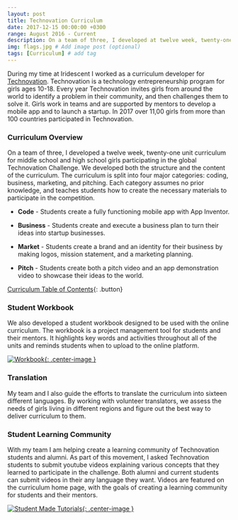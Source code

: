 ```yaml
---
layout: post
title: Technovation Curriculum
date: 2017-12-15 00:00:00 +0300
range: August 2016 - Current
description: On a team of three, I developed at twelve week, twenty-one unit curriculum for middle school and high school girls participating in the global Technovation Challenge. # Add post description (optional)
img: flags.jpg # Add image post (optional)
tags: [Curriculum] # add tag
---
```


During my time at Iridescent I worked as a curriculum developer for [Technovation](http://technovationchallenge.org/). Technovation is a technology entrepreneurship program for girls ages 10-18. Every year Technovation invites girls from around the world to identify a problem in their community, and then challenges them to solve it. Girls work in teams and are supported by mentors to develop a mobile app and to launch a startup. In 2017 over 11,00 girls from more than 100 countries participated in Technovation.


### Curriculum Overview

On a team of three, I developed a twelve week, twenty-one unit curriculum for middle school and high school girls participating in the global Technovation Challenge. We developed both the structure and the content of the curriculum. The curriculum is split into four major categories: coding, business, marketing, and pitching. Each category assumes no prior knowledge, and teaches students how to create the necessary materials to participate in the competition.

* **Code** - Students create a fully functioning mobile app with App Inventor.

* **Business** - Students create and execute a business plan to turn their ideas into startup businesses.

* **Market** - Students create a brand and an identity for their business by making logos, mission statement, and a marketing planning.

* **Pitch** - Students create both a pitch video and an app demonstration video to showcase their ideas to the world.

[Curriculum Table of Contents](http://technovationchallenge.org/curriculum-intro/registered){: .button}

###  Student Workbook

We also developed a student workbook designed to be used with the online curriculum. The workbook is a project management tool for students and their mentors. It highlights key words and activities throughout all of the units and reminds students when to upload to the online platform.

[![Workbook]({{site.baseurl}}/assets/img/technovation-workbook.jpg){: .center-image }](https://docs.google.com/document/d/1GZCx1WmMKrBncFOribsSR8gfStURr8rU5cRFE5Yilbk/edit)


### Translation
My team and I also guide the efforts to translate the curriculum into sixteen different languages. By working with volunteer translators, we assess the needs of girls living in different regions and figure out the best way to deliver curriculum to them.

### Student Learning Community
With my team I am helping create a learning community of Technovation students and alumni. As part of this movement, I asked Technovation students to submit youtube videos explaining various concepts that they learned to participate in the challenge. Both alumni and current students can submit videos in their any language they want. Videos are featured on the curriculum home page, with the goals of creating a learning community for students and their mentors.




[![Student Made Tutorials]({{site.baseurl}}/assets/img/student-videos.png){: .center-image }](https://www.youtube.com/playlist?list=PLcFCpaYLqF2zsXSroI4drtbvZdC5kJ6-K)
